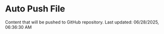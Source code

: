 # Auto Push File

Content that will be pushed to GitHub repository.
Last updated: 06/28/2025, 06:36:30 AM